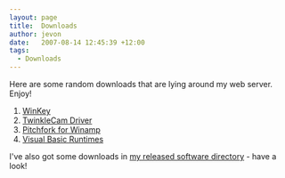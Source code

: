 ```yaml
---
layout: page
title:  Downloads
author: jevon
date:   2007-08-14 12:45:39 +12:00
tags:
  - Downloads
---
```


Here are some random downloads that are lying around my web server. Enjoy!

1. [WinKey](WinKey.md)
1. [TwinkleCam Driver](TwinkleCam_Driver.md)
1. [Pitchfork for Winamp](Pitchfork_for_Winamp.md)
1. [Visual Basic Runtimes](Visual_Basic_Runtimes.md)

I've also got some downloads in [my released software directory](Software.md) - have a look!
